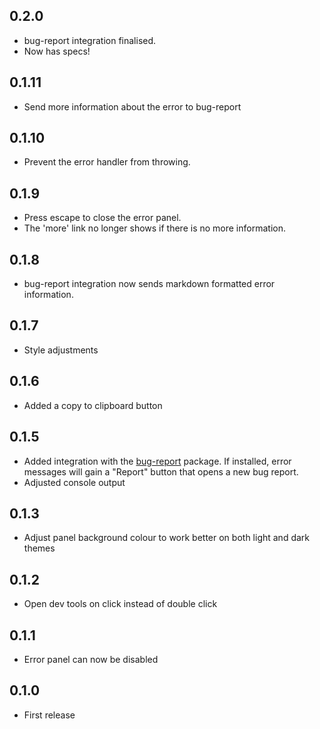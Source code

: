 ## 0.2.0
* bug-report integration finalised.
* Now has specs!

## 0.1.11
* Send more information about the error to bug-report

## 0.1.10
* Prevent the error handler from throwing.

## 0.1.9
* Press escape to close the error panel.
* The 'more' link no longer shows if there is no more information.

## 0.1.8
* bug-report integration now sends markdown formatted error information.

## 0.1.7
* Style adjustments

## 0.1.6
* Added a copy to clipboard button

## 0.1.5
* Added integration with the [bug-report](https://github.com/lee-dohm/bug-report) package. If installed, error messages will gain a "Report" button that opens a new bug report.
* Adjusted console output

## 0.1.3
* Adjust panel background colour to work better on both light and dark themes

## 0.1.2
* Open dev tools on click instead of double click

## 0.1.1
* Error panel can now be disabled

## 0.1.0
* First release
